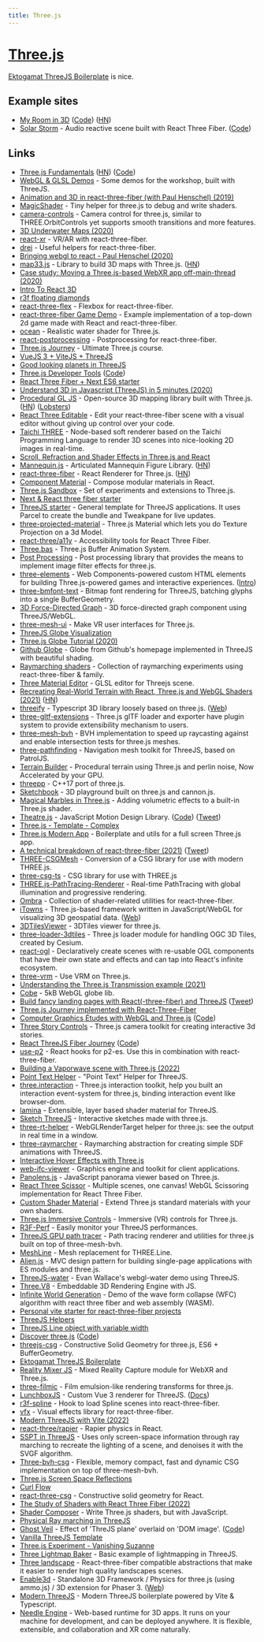 ```yaml
---
title: Three.js
---
```


# [Three.js](https://threejs.org/)

[Ektogamat ThreeJS Boilerplate](https://github.com/ektogamat/threejs-andy-bolierplate) is nice.

## Example sites

- [My Room in 3D](https://my-room-in-3d.vercel.app/) ([Code](https://github.com/brunosimon/my-room-in-3d)) ([HN](https://news.ycombinator.com/item?id=28496650))
- [Solar Storm](https://solarstorm.netlify.app/) - Audio reactive scene built with React Three Fiber. ([Code](https://github.com/winkerVSbecks/solarstorm))

## Links

- [Three.js Fundamentals](https://threejsfundamentals.org/threejs/lessons/threejs-fundamentals.html) ([HN](https://news.ycombinator.com/item?id=19944990)) ([Code](https://github.com/httpstersk/three-js-fundamentals-r3f))
- [WebGL & GLSL Demos](http://three-demos.glitch.me/) - Some demos for the workshop, built with ThreeJS.
- [Animation and 3D in react-three-fiber (with Paul Henschel) (2019)](https://www.youtube.com/watch?v=1rP3nNY2hTo)
- [MagicShader](https://github.com/luruke/magicshader) - Tiny helper for three.js to debug and write shaders.
- [camera-controls](https://github.com/yomotsu/camera-controls) - Camera control for three.js, similar to THREE.OrbitControls yet supports smooth transitions and more features.
- [3D Underwater Maps (2020)](https://vulkd.com/articles/3d-underwater-maps/)
- [react-xr](https://github.com/react-spring/react-xr) - VR/AR with react-three-fiber.
- [drei](https://github.com/pmndrs/drei) - Useful helpers for react-three-fiber.
- [Bringing webgl to react - Paul Henschel (2020)](https://www.youtube.com/watch?v=YyqBdN71nFs)
- [map33.js](https://github.com/blaze33/map33.js) - Library to build 3D maps with Three.js. ([HN](https://news.ycombinator.com/item?id=23762403))
- [Case study: Moving a Three.js-based WebXR app off-main-thread (2020)](https://surma.dev/things/omt-for-three-xr/)
- [Intro To React 3D](https://www.leveluptutorials.com/tutorials/react-3d)
- [r3f floating diamonds](https://codesandbox.io/embed/r3f-floating-diamonds-prb9t)
- [react-three-flex](https://github.com/pmndrs/react-three-flex) - Flexbox for react-three-fiber.
- [react-three-fiber Game Demo](https://github.com/coldi/r3f-game-demo) - Example implementation of a top-down 2d game made with React and react-three-fiber.
- [ocean](https://github.com/jbouny/ocean) - Realistic water shader for Three.js.
- [react-postprocessing](https://github.com/pmndrs/react-postprocessing) - Postprocessing for react-three-fiber.
- [Three.js Journey](https://threejs-journey.xyz/) - Ultimate Three.js course.
- [VueJS 3 + ViteJS + ThreeJS](https://github.com/troisjs/trois)
- [Good looking planets in ThreeJS](https://github.com/Astrak/three-planets)
- [Three.js Developer Tools](https://chrome.google.com/webstore/detail/threejs-developer-tools/ebpnegggocnnhleeicgljbedjkganaek) ([Code](https://github.com/threejs/three-devtools))
- [React Three Fiber + Next ES6 starter](https://github.com/RenaudROHLINGER/r3f-next-starter)
- [Understand 3D in Javascript (ThreeJS) in 5 minutes (2020)](https://www.jesuisundev.com/en/understand-threejs/)
- [Procedural GL JS](https://github.com/felixpalmer/procedural-gl-js) - Open-source 3D mapping library built with Three.js. ([HN](https://news.ycombinator.com/item?id=25160959)) ([Lobsters](https://lobste.rs/s/tvk0q4/procedural_gl_js_open_source_3d_mapping))
- [React Three Editable](https://github.com/AndrewPrifer/react-three-editable) - Edit your react-three-fiber scene with a visual editor without giving up control over your code.
- [Taichi THREE](https://github.com/taichi-dev/taichi_three) - Node-based soft renderer based on the Taichi Programming Language to render 3D scenes into nice-looking 2D images in real-time.
- [Scroll, Refraction and Shader Effects in Three.js and React](https://github.com/drcmda/the-substance)
- [Mannequin.js](https://boytchev.github.io/mannequin.js/) - Articulated Mannequin Figure Library. ([HN](https://news.ycombinator.com/item?id=25302602))
- [react-three-fiber](https://github.com/pmndrs/react-three-fiber) - React Renderer for Three.js. ([HN](https://news.ycombinator.com/item?id=28189977))
- [Component Material](https://github.com/pmndrs/component-material) - Compose modular materials in React.
- [Three.js Sandbox](https://github.com/gkjohnson/threejs-sandbox) - Set of experiments and extensions to Three.js.
- [Next & React three fiber starter](https://github.com/pmndrs/react-three-next)
- [ThreeJS starter](https://github.com/kekkorider/threejs-starter) - General template for ThreeJS applications. It uses Parcel to create the bundle and Tweakpane for live updates.
- [three-projected-material](https://github.com/marcofugaro/three-projected-material) - Three.js Material which lets you do Texture Projection on a 3d Model.
- [react-three/a11y](https://github.com/pmndrs/react-three-a11y) - Accessibility tools for React Three Fiber.
- [Three.bas](https://github.com/zadvorsky/three.bas) - Three.js Buffer Animation System.
- [Post Processing](https://github.com/vanruesc/postprocessing) - Post processing library that provides the means to implement image filter effects for three.js.
- [three-elements](https://github.com/hmans/three-elements) - Web Components-powered custom HTML elements for building Three.js-powered games and interactive experiences. ([Intro](https://hmans.co/posts/2021-01-18-three-elements/))
- [three-bmfont-text](https://github.com/Jam3/three-bmfont-text) - Bitmap font rendering for ThreeJS, batching glyphs into a single BufferGeometry.
- [3D Force-Directed Graph](https://github.com/vasturiano/3d-force-graph) - 3D force-directed graph component using ThreeJS/WebGL.
- [three-mesh-ui](https://github.com/felixmariotto/three-mesh-ui) - Make VR user interfaces for Three.js.
- [ThreeJS Globe Visualization](https://github.com/vasturiano/three-globe)
- [Three.js Globe Tutorial (2020)](https://www.timcchang.com/posts/threejs-globe)
- [Github Globe](https://github.com/janarosmonaliev/github-globe) - Globe from Github's homepage implemented in ThreeJS with beautiful shading.
- [Raymarching shaders](https://github.com/gsimone/r3f-raymarching) - Collection of raymarching experiments using react-three-fiber & family.
- [Three Material Editor](https://github.com/RenaudRohlinger/three-material-editor) - GLSL editor for Threejs scene.
- [Recreating Real-World Terrain with React, Three.js and WebGL Shaders (2021)](https://techblog.geekyants.com/recreating-real-world-terrain-with-react-threejs-and-webgl-shaders-1) ([HN](https://news.ycombinator.com/item?id=26239236))
- [threeify](https://github.com/threeify/threeify) - Typescript 3D library loosely based on three.js. ([Web](https://threeify.org/))
- [three-gltf-extensions](https://github.com/takahirox/three-gltf-extensions) - Three.js glTF loader and exporter have plugin system to provide extensibility mechanism to users.
- [three-mesh-bvh](https://github.com/gkjohnson/three-mesh-bvh) - BVH implementation to speed up raycasting against and enable intersection tests for three.js meshes.
- [three-pathfinding](https://github.com/donmccurdy/three-pathfinding) - Navigation mesh toolkit for ThreeJS, based on PatrolJS.
- [Terrain Builder](https://github.com/FarazzShaikh/Terrain-Builder) - Procedural terrain using Three.js and perlin noise, Now Accelerated by your GPU.
- [threepp](https://github.com/markaren/threepp) - C++17 port of three.js.
- [Sketchbook](https://github.com/swift502/Sketchbook) - 3D playground built on three.js and cannon.js.
- [Magical Marbles in Three.js](https://github.com/mattrossman/magic-marble-tutorial) - Adding volumetric effects to a built-in Three.js shader.
- [Theatre.js](https://www.theatrejs.com/) - JavaScript Motion Design Library. ([Code](https://github.com/AriaMinaei/theatre)) ([Tweet](https://twitter.com/AndrewPrifer/status/1570071903469031425))
- [Three.js - Template - Complex](https://github.com/brunosimon/threejs-template-complex)
- [Three.js Modern App](https://github.com/marcofugaro/threejs-modern-app) - Boilerplate and utils for a full screen Three.js app.
- [A technical breakdown of react-three-fiber (2021)](https://codyb.co/articles/a-technical-breakdown-of-react-three-fiber) ([Tweet](https://twitter.com/0xca0a/status/1451599485977731078))
- [THREE-CSGMesh](https://github.com/manthrax/THREE-CSGMesh) - Conversion of a CSG library for use with modern THREE.js.
- [three-csg-ts](https://github.com/Jiro-Digital/three-csg-ts) - CSG library for use with THREE.js
- [THREE.js-PathTracing-Renderer](https://github.com/erichlof/THREE.js-PathTracing-Renderer) - Real-time PathTracing with global illumination and progressive rendering.
- [Ombra](https://github.com/gsimone/ombra) - Collection of shader-related utilities for react-three-fiber.
- [iTowns](https://github.com/iTowns/itowns) - Three.js-based framework written in JavaScript/WebGL for visualizing 3D geospatial data. ([Web](http://www.itowns-project.org/))
- [3DTilesViewer](https://github.com/ebeaufay/3DTilesViewer) - 3DTiles viewer for three.js.
- [three-loader-3dtiles](https://github.com/nytimes/three-loader-3dtiles) - Three.js loader module for handling OGC 3D Tiles, created by Cesium.
- [react-ogl](https://github.com/pmndrs/react-ogl) - Declaratively create scenes with re-usable OGL components that have their own state and effects and can tap into React's infinite ecosystem.
- [three-vrm](https://github.com/pixiv/three-vrm) - Use VRM on Three.js.
- [Understanding the Three.js Transmission example (2021)](https://medium.com/geekculture/understanding-the-three-js-transmission-example-13e952a8ab55)
- [Cobe](https://github.com/shuding/cobe) - 5kB WebGL globe lib.
- [Build fancy landing pages with React(-three-fiber) and ThreeJS](https://0xca0a.gumroad.com/l/B4N4N4S) ([Tweet](https://twitter.com/0xca0a/status/1445409346305892353))
- [Three.js Journey implemented with React-Three-Fiber](https://github.com/slorber/react-three-fiber-journey)
- [Computer Graphics Études with WebGL and Three.js](https://boytchev.github.io/etudes/) ([Code](https://github.com/boytchev/etudes))
- [Three Story Controls](https://github.com/nytimes/three-story-controls) - Three.js camera toolkit for creating interactive 3d stories.
- [React ThreeJS Fiber Journey](https://journey.pmnd.rs/) ([Code](https://github.com/pmndrs/threejs-journey))
- [use-p2](https://github.com/pmndrs/use-p2) - React hooks for p2-es. Use this in combination with react-three-fiber.
- [Building a Vaporwave scene with Three.js (2022)](https://blog.maximeheckel.com/posts/vaporwave-3d-scene-with-threejs/)
- [Point Text Helper](https://github.com/jniac/three-point-text-helper) - "Point Text" Helper for ThreeJS.
- [three.interaction](https://github.com/jasonChen1982/three.interaction.js) - Three.js interaction toolkit, help you built an interaction event-system for three.js, binding interaction event like browser-dom.
- [lamina](https://github.com/pmndrs/lamina) - Extensible, layer based shader material for ThreeJS.
- [Sketch ThreeJS](https://github.com/ykob/sketch-threejs) - Interactive sketches made with three.js.
- [three-rt-helper](https://github.com/felixmariotto/three-rt-helper) - WebGLRenderTarget helper for three.js: see the output in real time in a window.
- [three-raymarcher](https://github.com/danielesteban/three-raymarcher) - Raymarching abstraction for creating simple SDF animations with ThreeJS.
- [Interactive Hover Effects with Three.js](https://github.com/akella/webgl-mouseover-effects)
- [web-ifc-viewer](https://github.com/IFCjs/web-ifc-viewer) - Graphics engine and toolkit for client applications.
- [Panolens.js](https://github.com/pchen66/panolens.js) - JavaScript panorama viewer based on Three.js.
- [React Three Scissor](https://github.com/pmndrs/react-three-scissor) - Multiple scenes, one canvas! WebGL Scissoring implementation for React Three Fiber.
- [Custom Shader Material](https://github.com/FarazzShaikh/THREE-CustomShaderMaterial) - Extend Three.js standard materials with your own shaders.
- [Three.js Immersive Controls](https://github.com/DePasqualeOrg/three-immersive-controls) - Immersive (VR) controls for Three.js.
- [R3F-Perf](https://github.com/utsuboco/r3f-perf) - Easily monitor your ThreeJS performances.
- [ThreeJS GPU path tracer](https://github.com/gkjohnson/three-gpu-pathtracer) - Path tracing renderer and utilities for three.js built on top of three-mesh-bvh.
- [MeshLine](https://github.com/spite/THREE.MeshLine) - Mesh replacement for THREE.Line.
- [Alien.js](https://github.com/pschroen/alien.js) - MVC design pattern for building single-page applications with ES modules and three.js.
- [ThreeJS-water](https://github.com/martinRenou/threejs-water) - Evan Wallace's webgl-water demo using ThreeJS.
- [Three.V8](https://github.com/fynv/Three.V8) - Embeddable 3D Rendering Engine with JS.
- [Infinite World Generation](https://github.com/JDihlmann/infty) - Demo of the wave form collapse (WFC) algorithm with react three fiber and web assembly (WASM).
- [Personal vite starter for react-three-fiber projects](https://github.com/mattrossman/r3f-vite)
- [ThreeJS Helpers](https://github.com/gsimone/things)
- [ThreeJS Line object with variable width](https://github.com/vasturiano/three-fatline)
- [Discover three.js](https://discoverthreejs.com/) ([Code](https://github.com/looeee/discoverthreejs-site))
- [threejs-csg](https://github.com/looeee/threejs-csg) - Constructive Solid Geometry for three.js, ES6 + BufferGeometry.
- [Ektogamat ThreeJS Boilerplate](https://github.com/ektogamat/threejs-andy-bolierplate)
- [Reality Mixer JS](https://github.com/fabio914/reality-mixer-js) - Mixed Reality Capture module for WebXR and Three.js.
- [three-filmic](https://github.com/donmccurdy/three-filmic) - Film emulsion-like rendering transforms for three.js.
- [LunchboxJS](https://github.com/breakfast-studio/lunchboxjs) - Custom Vue 3 renderer for ThreeJS. ([Docs](https://docs.lunchboxjs.com/))
- [r3f-spline](https://github.com/splinetool/r3f-spline) - Hook to load Spline scenes into react-three-fiber.
- [vfx](https://github.com/hmans/vfx) - Visual effects library for react-three-fiber.
- [Modern ThreeJS with Vite (2022)](https://www.youtube.com/watch?v=TiWRM3J5FlI)
- [react-three/rapier](https://github.com/pmndrs/react-three-rapier) - Rapier physics in React.
- [SSPT in ThreeJS](https://github.com/Domenicobrz/SSPT-in-threejs) - Uses only screen-space information through ray marching to recreate the lighting of a scene, and denoises it with the SVGF algorithm.
- [Three-bvh-csg](https://github.com/gkjohnson/three-bvh-csg) - Flexible, memory compact, fast and dynamic CSG implementation on top of three-mesh-bvh.
- [Three.js Screen Space Reflections](https://github.com/0beqz/screen-space-reflections)
- [Curl Flow](https://github.com/ichitaro/curl-flow)
- [react-three-csg](https://github.com/pmndrs/react-three-csg) - Constructive solid geometry for React.
- [The Study of Shaders with React Three Fiber (2022)](https://blog.maximeheckel.com/posts/the-study-of-shaders-with-react-three-fiber/)
- [Shader Composer](https://github.com/hmans/shader-composer) - Write Three.js shaders, but with JavaScript.
- [Physical Ray marching in ThreeJS](https://github.com/nemutas/physical-raymarchig)
- [Ghost Veil](https://nemutas.github.io/ghost-veil/) - Effect of 'ThreJS plane' overlaid on 'DOM image'. ([Code](https://github.com/nemutas/ghost-veil))
- [Vanilla ThreeJS Template](https://github.com/nemutas/vanilla-three-template)
- [Three.js Experiment - Vanishing Suzanne](https://github.com/Aqro/threejs-vanishing-suzanne)
- [Three Lightmap Baker](https://github.com/lucas-jones/three-lightmap-baker) - Basic example of lightmapping in ThreeJS.
- [Three landscape](https://github.com/nwpointer/three-landscape) - React-three-fiber compatible abstractions that make it easier to render high quality landscapes scenes.
- [Enable3d](https://github.com/enable3d/enable3d) - Standalone 3D Framework / Physics for three.js (using ammo.js) / 3D extension for Phaser 3. ([Web](https://enable3d.io/))
- [Modern ThreeJS](https://github.com/alvarosabu/modern-three) - Modern ThreeJS boilerplate powered by Vite & Typescript.
- [Needle Engine](https://github.com/needle-tools/needle-engine-support) - Web-based runtime for 3D apps. It runs on your machine for development, and can be deployed anywhere. It is flexible, extensible, and collaboration and XR come naturally.
